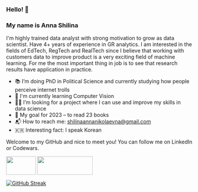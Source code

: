 ### Hello! 🙌

### My name is Anna Shilina

I'm highly trained data analyst with strong motivation to grow as data scientist. Have 4+ years of experience in GR analytics. I am interested in the fields of EdTech, RegTech and RealTech since I believe that working with customers data to improve product is a very exciting field of machine learning. For me the most important thing in job is to see that research results have application in practice. 

* 📚 I’m doing PhD in Political Science and currently studying how people perceive internet trolls
* 👀 I'm currently learning Computer Vision
* 👩‍💻 I’m looking for a project where I can use and improve my skills in data science
* 💎 My goal for 2023 – to read 23 books
* 📬 How to reach me: shilinaannanikolaevna@gmail.com
* 🇰🇷 Interesting fact: I speak Korean

Welcome to my GitHub and nice to meet you! You can follow me on LinkedIn or Codewars.

<a href="https://www.linkedin.com/in/anshilina/" target="blank"><img align="center" src="https://blog.waalaxy.com/wp-content/uploads/2021/01/Linkedin-Logo-2048x1280.png" alt="" height="50" width="80" /></a> <a href="https://www.codewars.com/users/annashilina" target="blank"><img align="center" src="https://www.codewars.com/users/annashilina/badges/micro" alt="" height="50" width="150" /></a>

[![GitHub Streak](http://github-readme-streak-stats.herokuapp.com?user=anshilina&theme=nord)](https://git.io/streak-stats)
